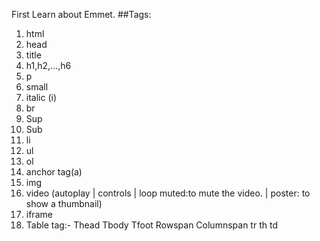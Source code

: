 First Learn about Emmet.
##Tags:

1. html
2. head
3. title
4. h1,h2,...,h6
5. p
6. small
7. italic (i)
8. br
9. Sup
10. Sub
11. li
12. ul
13. ol
14. anchor tag(a)
15. img
16. video (autoplay | controls | loop
    muted:to mute the video. | poster: to show a thumbnail)
17. iframe
18. Table tag:-
    Thead
    Tbody
    Tfoot
    Rowspan
    Columnspan
    tr
    th
    td
